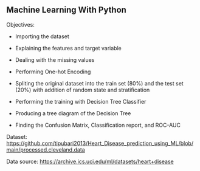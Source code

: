 ## Machine Learning With Python


Objectives:

- Importing the dataset

- Explaining the features and target variable

- Dealing with the missing values

- Performing One-hot Encoding

- Spliting the original dataset into the train set (80%) and the test set (20%) with addition of random state and stratification
    
- Performing the training with Decision Tree Classifier

- Producing a tree diagram of the Decision Tree

- Finding the Confusion Matrix, Classification report, and ROC-AUC

Dataset: https://github.com/tipubari2013/Heart_Disease_prediction_using_ML/blob/main/processed.cleveland.data

Data source: https://archive.ics.uci.edu/ml/datasets/heart+disease
